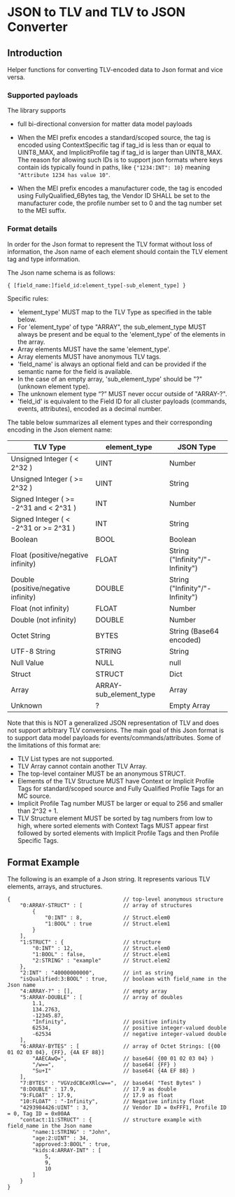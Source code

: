 # JSON to TLV and TLV to JSON Converter

## Introduction

Helper functions for converting TLV-encoded data to Json format and vice versa.

### Supported payloads

The library supports

-   full bi-directional conversion for matter data model payloads

-   When the MEI prefix encodes a standard/scoped source, the tag is encoded
    using ContextSpecific tag if tag_id is less than or equal to UINT8_MAX, and
    ImplicitProfile tag if tag_id is larger than UINT8_MAX. The reason for
    allowing such IDs is to support json formats where keys contain ids
    typically found in paths, like `{"1234:INT": 10}` meaning
    `"Attribute 1234 has value 10"`.

-   When the MEI prefix encodes a manufacturer code, the tag is encoded using
    FullyQualified_6Bytes tag, the Vendor ID SHALL be set to the manufacturer
    code, the profile number set to 0 and the tag number set to the MEI suffix.

### Format details

In order for the Json format to represent the TLV format without loss of
information, the Json name of each element should contain the TLV element tag
and type information.

The Json name schema is as follows:

```
{ [field_name:]field_id:element_type[-sub_element_type] }
```

Specific rules:

-   'element_type' MUST map to the TLV Type as specified in the table below.
-   For 'element_type' of type "ARRAY", the sub_element_type MUST always be
    present and be equal to the 'element_type' of the elements in the array.
-   Array elements MUST have the same 'element_type'.
-   Array elements MUST have anonymous TLV tags.
-   'field_name' is always an optional field and can be provided if the semantic
    name for the field is available.
-   In the case of an empty array, 'sub_element_type' should be "?" (unknown
    element type).
-   The unknown element type “?” MUST never occur outside of "ARRAY-?".
-   'field_id' is equivalent to the Field ID for all cluster payloads (commands,
    events, attributes), encoded as a decimal number.

The table below summarizes all element types and their corresponding encoding in
the Json element name:

| TLV Type                               | element_type           | JSON Type                       |
| -------------------------------------- | ---------------------- | ------------------------------- |
| Unsigned Integer ( < 2^32 )            | UINT                   | Number                          |
| Unsigned Integer ( >= 2^32 )           | UINT                   | String                          |
| Signed Integer ( >= -2^31 and < 2^31 ) | INT                    | Number                          |
| Signed Integer ( < -2^31 or >= 2^31 )  | INT                    | String                          |
| Boolean                                | BOOL                   | Boolean                         |
| Float (positive/negative infinity)     | FLOAT                  | String ("Infinity"/"-Infinity") |
| Double (positive/negative infinity)    | DOUBLE                 | String ("Infinity"/"-Infinity") |
| Float (not infinity)                   | FLOAT                  | Number                          |
| Double (not infinity)                  | DOUBLE                 | Number                          |
| Octet String                           | BYTES                  | String (Base64 encoded)         |
| UTF-8 String                           | STRING                 | String                          |
| Null Value                             | NULL                   | null                            |
| Struct                                 | STRUCT                 | Dict                            |
| Array                                  | ARRAY-sub_element_type | Array                           |
| Unknown                                | ?                      | Empty Array                     |

Note that this is NOT a generalized JSON representation of TLV and does not
support arbitrary TLV conversions. The main goal of this Json format is to
support data model payloads for events/commands/attributes. Some of the
limitations of this format are:

-   TLV List types are not supported.
-   TLV Array cannot contain another TLV Array.
-   The top-level container MUST be an anonymous STRUCT.
-   Elements of the TLV Structure MUST have Context or Implicit Profile Tags for
    standard/scoped source and Fully Qualified Profile Tags for an MC source.
-   Implicit Profile Tag number MUST be larger or equal to 256 and smaller than
    2^32 + 1.
-   TLV Structure element MUST be sorted by tag numbers from low to high, where
    sorted elements with Context Tags MUST appear first followed by sorted
    elements with Implicit Profile Tags and then Profile Specific Tags.

## Format Example

The following is an example of a Json string. It represents various TLV
elements, arrays, and structures.

```
{                                    // top-level anonymous structure
    "0:ARRAY-STRUCT" : [             // array of structures
        {
            "0:INT" : 8,             // Struct.elem0
            "1:BOOL" : true          // Struct.elem1
        }
    ],
    "1:STRUCT" : {                   // structure
        "0:INT" : 12,                // Struct.elem0
        "1:BOOL" : false,            // Struct.elem1
        "2:STRING" : "example"       // Struct.elem2
    },
    "2:INT" : "40000000000",         // int as string
    "isQualified:3:BOOL" : true,     // boolean with field_name in the Json name
    "4:ARRAY-?" : [],                // empty array
    "5:ARRAY-DOUBLE" : [             // array of doubles
        1.1,
        134.2763,
        -12345.87,
        "Infinity",                  // positive infinity
        62534,                       // positive integer-valued double
        -62534                       // negative integer-valued double
    ],
    "6:ARRAY-BYTES" : [              // array of Octet Strings: [{00 01 02 03 04}, {FF}, {4A EF 88}]
        "AAECAwQ=",                  // base64( {00 01 02 03 04} )
        "/w==",                      // base64( {FF} )
        "Su+I"                       // base64( {4A EF 88} )
    ],
    "7:BYTES" : "VGVzdCBCeXRlcw==",  // base64( "Test Bytes" )
    "8:DOUBLE" : 17.9,               // 17.9 as double
    "9:FLOAT" : 17.9,                // 17.9 as float
    "10:FLOAT" : "-Infinity",        // Negative infinity float
    "4293984426:UINT" : 3,           // Vendor ID = 0xFFF1, Profile ID = 0, Tag ID = 0x00AA
    "contact:11:STRUCT" : {          // structure example with field_name in the Json name
        "name:1:STRING" : "John",
        "age:2:UINT" : 34,
        "approved:3:BOOL" : true,
        "kids:4:ARRAY-INT" : [
            5,
            9,
            10
        ]
    }
}
```
